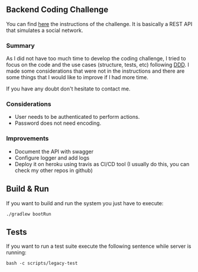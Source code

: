 ## Backend Coding Challenge

You can find [here](CHALLENGE.md) the instructions of the challenge. It is basically a REST API that simulates a social network. 

### Summary

As I did not have too much time to develop the coding challenge, I tried to focus on the code and the use cases (structure, tests, etc) following [DDD](https://en.wikipedia.org/wiki/Domain-driven_design). 
I made some considerations that were not in the instructions and there are some things that I would like to improve if I had more time. 

If you have any doubt don't hesitate to contact me.

### Considerations

- User needs to be authenticated to perform actions.
- Password does not need encoding.


### Improvements 

- Document the API with swagger
- Configure logger and add logs
- Deploy it on heroku using travis as CI/CD tool (I usually do this, you can check my other repos in github)


## Build & Run

If you want to build and run the system you just have to execute:

`./gradlew bootRun`

## Tests

If you want to run a test suite execute the following sentence while server is running:

`bash -c scripts/legacy-test`